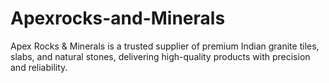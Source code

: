 # Apexrocks-and-Minerals
Apex Rocks &amp; Minerals is a trusted supplier of premium Indian granite tiles, slabs, and natural stones, delivering high-quality products with precision and reliability.
